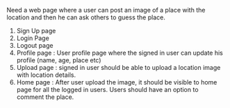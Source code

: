 Need a web page where a user can post an image of a place with the location and then he can ask others to guess the place.

1. Sign Up page
2. Login Page
3. Logout page
4. Profile page :  User profile page where the signed in user can update his profile (name, age, place etc)
5. Upload page : signed in user should be able to upload a location image with  location details.
6. Home page : After user upload the image, it should be visible to home page for all the logged in users. Users should have an option to comment the place.
